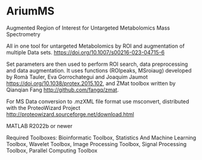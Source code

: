 # AriumMS
Augmented Region of Interest for Untargeted Metabolomics Mass Spectrometry 

All in one tool for untargeted Metabolomics by ROI and augmentation of multiple Data sets.
https://doi.org/10.1007/s00216-023-04715-6


Set parameters are then used to perform ROI search, data preprocessing and data augmentation. It uses functions (ROIpeaks, MSroiaug) developed by Romà Tauler, Eva Gorrochategui and Joaquim Jaumot https://doi.org/10.1038/protex.2015.102, and ZMat toolbox written by Qianqian Fang http://github.com/fangq/zmat.

For MS Data conversion to .mzXML file format use msconvert, distributed with the ProteoWizard Project http://proteowizard.sourceforge.net/download.html

MATLAB R2022b or newer

Required Toolboxes: 
Bioinformatic Toolbox, Statistics And Machine Learning Toolbox, Wavelet Toolbox, Image Processing Toolbox, Signal Processing Toolbox, Parallel Computing Toolbox
